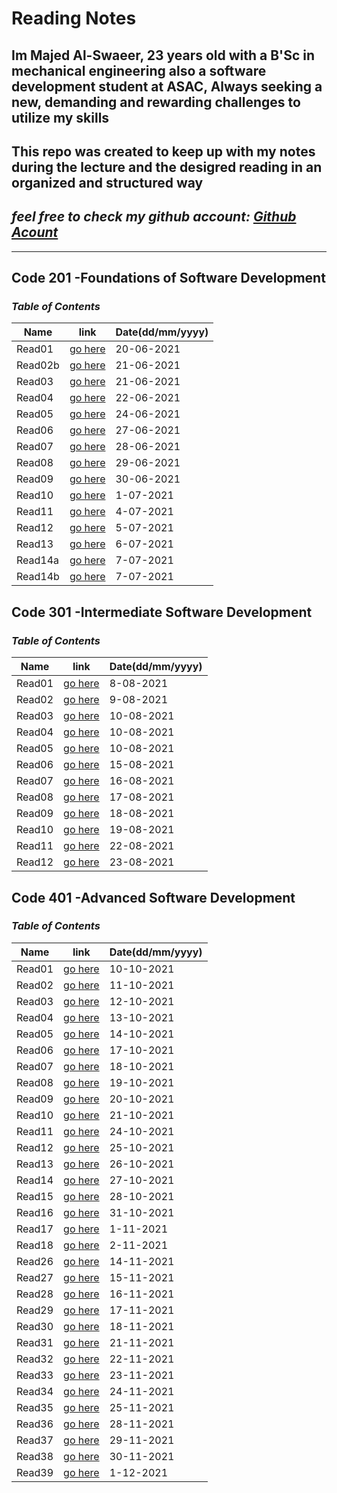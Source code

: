 # **Reading Notes**
## Im Majed Al-Swaeer, 23 years old with a B'Sc in mechanical engineering also a software development student at ASAC, Always seeking a new, demanding and rewarding challenges to utilize my skills
## This repo was created to keep up with my notes during the lecture and the desigred reading in an organized and structured way
## *feel free to check my github account: [Github Acount](https://github.com/majedalswaeer)*
**************************************************************************
## **Code 201 -Foundations of Software Development**
### ***Table of Contents***

| Name            | link                 | Date(dd/mm/yyyy)       |
| --------------- | -------------------  |----------- |
|Read01           | [go here](class01.md)|20-06-2021  |
|Read02b          | [go here](class02.md)|21-06-2021  |
|Read03           | [go here](read03.md) |21-06-2021  |
|Read04           | [go here](read04.md) |22-06-2021  |
|Read05           | [go here](read05.md) |24-06-2021  |
|Read06           | [go here](read06.md) |27-06-2021  | 
|Read07           | [go here](read07.md) |28-06-2021  |
|Read08           | [go here](read08.md) |29-06-2021  |
|Read09           | [go here](read09.md) |30-06-2021  |
|Read10           | [go here](read10.md) |1-07-2021   |
|Read11           | [go here](read11.md) |4-07-2021   |
|Read12           | [go here](read12.md) |5-07-2021   |
|Read13           | [go here](read13.md) |6-07-2021   |
|Read14a          | [go here](read14a.md)|7-07-2021   |
|Read14b          | [go here](read14b.md)|7-07-2021   |

## **Code 301 -Intermediate Software Development**
### ***Table of Contents***

| Name            | link                 | Date(dd/mm/yyyy)|
| --------------- | -------------------  |----------- |
|Read01           | [go here](class1_301.md)|8-08-2021|
|Read02           | [go here](class2_301.md)|9-08-2021|
|Read03           | [go here](class3_301.md)|10-08-2021| 
|Read04           | [go here](class4_301.md)|10-08-2021|
|Read05           | [go here](class5_301.md)|10-08-2021|
|Read06           | [go here](class6_301.md)|15-08-2021|
|Read07           | [go here](class7_301.md)|16-08-2021|
|Read08           | [go here](class8_301.md)|17-08-2021|
|Read09           | [go here](class9_301.md)|18-08-2021|
|Read10           | [go here](class10_301.md)|19-08-2021|
|Read11           | [go here](class11_301.md)|22-08-2021|
|Read12           | [go here](class12_301.md)|23-08-2021|

## **Code 401 -Advanced Software Development**
### ***Table of Contents***

| Name            | link                 | Date(dd/mm/yyyy)|
| --------------- | -------------------  |----------- |
|Read01           | [go here](class01_401.md)|10-10-2021  |
|Read02           | [go here](class02_401.md)|11-10-2021  |
|Read03           | [go here](class03_401.md)|12-10-2021  |
|Read04           | [go here](class04_401.md)|13-10-2021  |
|Read05           | [go here](class05_401.md)|14-10-2021  |
|Read06           | [go here](class06_401.md)|17-10-2021  |
|Read07           | [go here](class07_401.md)|18-10-2021  |
|Read08           | [go here](class08_401.md)|19-10-2021  |
|Read09           | [go here](class09_401.md)|20-10-2021  |
|Read10           | [go here](class10_401.md)|21-10-2021  |
|Read11           | [go here](class11_401.md)|24-10-2021  |
|Read12           | [go here](class12_401.md)|25-10-2021  |
|Read13           | [go here](class13_401.md)|26-10-2021  |
|Read14           | [go here](class14_401.md)|27-10-2021  |
|Read15           | [go here](class15_401.md)|28-10-2021  |
|Read16           | [go here](class16_401.md)|31-10-2021  |
|Read17           | [go here](class17_401.md)|1-11-2021   |
|Read18           | [go here](class18_401.md)|2-11-2021   |
|Read26           | [go here](class26_401.md)|14-11-2021   |
|Read27           | [go here](class27_401.md)|15-11-2021   |
|Read28           | [go here](class28_401.md)|16-11-2021   |
|Read29           | [go here](class29_401.md)|17-11-2021   |
|Read30           | [go here](class30_401.md)|18-11-2021   |
|Read31           | [go here](class31_401.md)|21-11-2021   |
|Read32           | [go here](class32_401.md)|22-11-2021   |
|Read33           | [go here](class33_401.md)|23-11-2021   |
|Read34           | [go here](class34_401.md)|24-11-2021   |
|Read35           | [go here](class35_401.md)|25-11-2021   |
|Read36           | [go here](class36_401.md)|28-11-2021   |
|Read37           | [go here](class37_401.md)|29-11-2021   |
|Read38           | [go here](class38_401.md)|30-11-2021   |
|Read39           | [go here](class39_401.md)|1-12-2021   |

